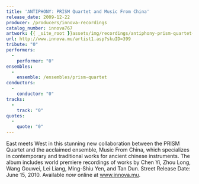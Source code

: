 ```yaml
---
title: 'ANTIPHONY: PRISM Quartet and Music From China'
release_date: 2009-12-22
producer: /producers/innova-recordings
catalog_number: innova767
artwork: {{ _site_root }}assets/img/recordings/antiphony-prism-quartet-and-music-from-china.jpg
url: http://www.innova.mu/artist1.asp?skuID=399
tribute: "0"
performers: 
  -
    performer: "0"
ensembles: 
  -
    ensemble: /ensembles/prism-quartet
conductors: 
  -
    conductor: "0"
tracks: 
  -
    track: "0"
quotes: 
  -
    quote: "0"
---
```

East meets West in this stunning new collaboration between the PRISM Quartet and the acclaimed ensemble, Music From China, which specializes in contemporary and traditional works for ancient chinese instruments.  The album includes world premiere recordings of works by Chen Yi, Zhou Long, Wang Gouwei, Lei Liang, Ming-Shiu Yen, and Tan Dun.  Street Release Date: June 15, 2010.  Available *now* online at www.innova.mu.